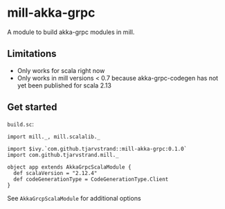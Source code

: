 # mill-akka-grpc
A module to build akka-grpc modules in mill.

## Limitations
* Only works for scala right now
* Only works in mill versions < 0.7 because akka-grpc-codegen has not yet been published for scala 2.13

## Get started

`build.sc`:
```
import mill._, mill.scalalib._

import $ivy.`com.github.tjarvstrand::mill-akka-grpc:0.1.0`
import com.github.tjarvstrand.mill._

object app extends AkkaGrpcScalaModule {
  def scalaVersion = "2.12.4"
  def codeGenerationType = CodeGenerationType.Client
}
```

See `AkkaGrcpScalaModule` for additional options